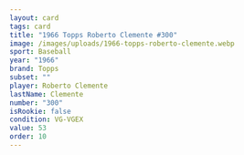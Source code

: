 ```yaml
---
layout: card
tags: card
title: "1966 Topps Roberto Clemente #300"
image: /images/uploads/1966-topps-roberto-clemente.webp
sport: Baseball
year: "1966"
brand: Topps
subset: ""
player: Roberto Clemente
lastName: Clemente
number: "300"
isRookie: false
condition: VG-VGEX
value: 53
order: 10
---
```

